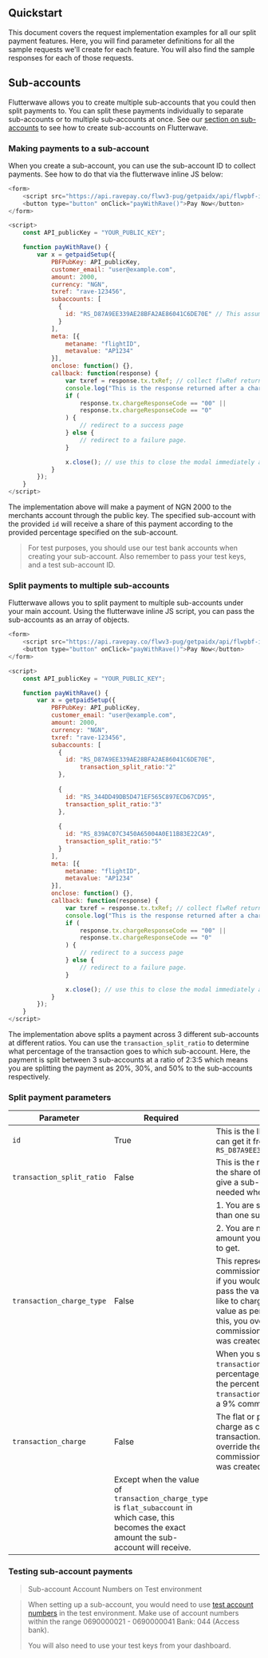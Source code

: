 ## Quickstart

This document covers the request implementation examples for all our split payment features. Here, you will find parameter definitions for all the sample requests we'll create for each feature. You will also find the sample responses for each of those requests.

## Sub-accounts
Flutterwave allows you to create multiple sub-accounts that you could then split payments to. You can split these payments individually to separate sub-accounts or to multiple sub-accounts at once. See our [section on sub-accounts](https://developer.flutterwave.com/reference#create-subaccount) to see how to create sub-accounts on Flutterwave.


### Making payments to a sub-account
When you create a sub-account, you can use the sub-account ID to collect payments.
See how to do that via the flutterwave inline JS below:

```javascript
<form>
    <script src="https://api.ravepay.co/flwv3-pug/getpaidx/api/flwpbf-inline.js"></script>
    <button type="button" onClick="payWithRave()">Pay Now</button>
</form>

<script>
    const API_publicKey = "YOUR_PUBLIC_KEY";

    function payWithRave() {
        var x = getpaidSetup({
            PBFPubKey: API_publicKey,
            customer_email: "user@example.com",
            amount: 2000,
            currency: "NGN",
            txref: "rave-123456",
            subaccounts: [
              {
                id: "RS_D87A9EE339AE28BFA2AE86041C6DE70E" // This assumes you have setup your commission on the dashboard.
              }
            ],
            meta: [{
                metaname: "flightID",
                metavalue: "AP1234"
            }],
            onclose: function() {},
            callback: function(response) {
                var txref = response.tx.txRef; // collect flwRef returned and pass to a server page to complete status check.
                console.log("This is the response returned after a charge", response);
                if (
                    response.tx.chargeResponseCode == "00" ||
                    response.tx.chargeResponseCode == "0"
                ) {
                    // redirect to a success page
                } else {
                    // redirect to a failure page.
                }

                x.close(); // use this to close the modal immediately after payment.
            }
        });
    }
</script>
```
The implementation above will make a payment of NGN 2000 to the merchants account through the public key. The specified sub-account with the provided `id` will receive a share of this payment according to the  provided percentage specified on the sub-account. 

> For test purposes, you should use our test bank accounts when creating your sub-account. Also remember to pass your test keys, and a test sub-account ID.


### Split payments to multiple sub-accounts
Flutterwave allows you to split payment to multiple sub-accounts under your main account. Using the flutterwave inline JS script, you can pass the sub-accounts as an array of objects.

```javascript
<form>
    <script src="https://api.ravepay.co/flwv3-pug/getpaidx/api/flwpbf-inline.js"></script>
    <button type="button" onClick="payWithRave()">Pay Now</button>
</form>

<script>
    const API_publicKey = "YOUR_PUBLIC_KEY";

    function payWithRave() {
        var x = getpaidSetup({
            PBFPubKey: API_publicKey,
            customer_email: "user@example.com",
            amount: 2000,
            currency: "NGN",
            txref: "rave-123456",
            subaccounts: [
              {
                id: "RS_D87A9EE339AE28BFA2AE86041C6DE70E",
		            transaction_split_ratio:"2"
              },
              
              {
                id: "RS_344DD49DB5D471EF565C897ECD67CD95",
                transaction_split_ratio:"3"
              },
              
              {
                id: "RS_839AC07C3450A65004A0E11B83E22CA9",
                transaction_split_ratio:"5"
              }
            ],
            meta: [{
                metaname: "flightID",
                metavalue: "AP1234"
            }],
            onclose: function() {},
            callback: function(response) {
                var txref = response.tx.txRef; // collect flwRef returned and pass to a 					server page to complete status check.
                console.log("This is the response returned after a charge", response);
                if (
                    response.tx.chargeResponseCode == "00" ||
                    response.tx.chargeResponseCode == "0"
                ) {
                    // redirect to a success page
                } else {
                    // redirect to a failure page.
                }

                x.close(); // use this to close the modal immediately after payment.
            }
        });
    }
</script>

```

The implementation above splits a payment across 3 different sub-accounts at different ratios. You can use the `transaction_split_ratio` to determine what percentage of the transaction goes to which sub-account. Here, the payment is split between 3 sub-accounts at a ratio of 2:3:5 which means you are splitting the payment as 20%, 30%, and 50% to the sub-accounts respectively.

### Split payment parameters


| Parameter 	| Required 	| Description 	|
|-----------------	|----------	|---------------------------------------------------------------------------------------------------------------------------------------------------------------------------------------------------------------------------------------------------	|
| `id` 	| True 	| This is the ID of the sub-account, you can get it from your dashboard e.g. `RS_D87A9EE339AE28BFA2AE86041C6DE70E`	|
| `transaction_split_ratio` 	| False 	| This is the ratio value representing the share of the amount you intend to give a sub-account.  This is only needed when:
|  	|  	| 1. You are splitting between more than one sub-account.	|
|  	|  	| 2. You are not passing the exact amount you expect the sub-account to get. 	|	|
| `transaction_charge_type` 	| False 	| This represents the type for the commission you would like to charge, if you would like to charge a flat fee pass the value as flat. If you would like to charge a percentage pass the value as percentage. When you pass this, you override the type set as commission when the sub-account was created. 
| | |When you set the value of your `transaction_charge_type` as a percentage, you would need to add the percentage value in decimal. e.g. `transaction_charge: 0.09` is equal to a 9% commission on transactions.
 `transaction_charge` 	| False 	| The flat or percentage value to charge as commission on the transaction. When you pass this, you override the values set as commission when the sub-account was created. 
 | | Except when the value of `transaction_charge_type` is `flat_subaccount` in which case, this becomes the exact amount the sub-account will receive. 	|
 
 
### Testing sub-account payments
> Sub-account Account Numbers on Test environment

> When setting up a sub-account, you would need to use [test account numbers]((https://developer.flutterwave.com/docs/test-bank-accounts)) in the test environment.
Make use of account numbers within the range 0690000021 - 0690000041
Bank: 044 (Access bank).
>
>  You will also need to use your test keys from your dashboard.
